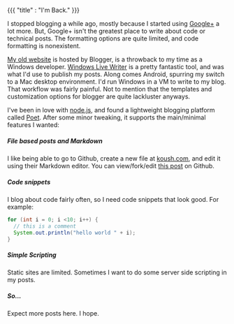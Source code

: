 {{{
  "title" : "I'm Back."
}}}

I stopped blogging a while ago, mostly because I started using [Google+](https://plus.google.com/103583939320326217147/posts) a lot more.
But, Google+ isn't the greatest place to write about code or technical posts. The formatting options are quite limited, and code formatting is nonexistent.

[My old website](http://www.koushikdutta.com) is hosted by Blogger, is a throwback to my time as a Windows developer.
[Windows Live Writer](http://www.live-writer.net/windows-live-writer-download/) is a pretty fantastic tool, and was what I'd use to publish my posts.
Along comes Android, spurring my switch to a Mac desktop environment. I'd run Windows in a VM to write to my blog. That workflow was fairly painful.
Not to mention that the templates and customization options for blogger are quite lackluster anyways.

I've been in love with [node.js](http://nodejs.org/), and found a lightweight blogging platform called [Poet](http://jsantell.github.io/poet/).
After some minor tweaking, it supports the main/minimal features I wanted:

##### File based posts and Markdown
I like being able to go to Github, create a new file at [koush.com](https://github.com/koush/koush.com), and edit it using their Markdown editor.
You can view/fork/edit [this post](https://github.com/koush/koush.com/blob/master/_posts/first.md) on Github.

##### Code snippets
I blog about code fairly often, so I need code snippets that look good. For example:

```java
for (int i = 0; i <10; i++) {
  // this is a comment
  System.out.println("hello world " + i);
}
```

##### Simple Scripting
Static sites are limited. Sometimes I want to do some server side scripting in my posts.

##### So...
Expect more posts here. I hope.